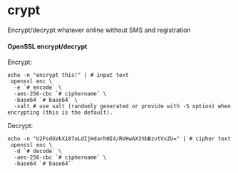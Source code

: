 # crypt
Encrypt/decrypt whatever online without SMS and registration

#### OpenSSL encrypt/decrypt

Encrypt:
```shell script
echo -n "encrypt this!" | # input text
 openssl enc \
  -e `# encode` \
  -aes-256-cbc `# ciphername` \
  -base64 `# base64` \
  -salt # use salt (randomly generated or provide with -S option) when encrypting (this is the default).
```

Decrypt:
```shell script
echo -n "U2FsdGVkX187oLdIjHdarhHI4/RVHwAX3hbBzvtVxZU=" | # cipher text
 openssl enc \
  -d `# decode` \
  -aes-256-cbc `# ciphername` \
  -base64 `# base64`
```
